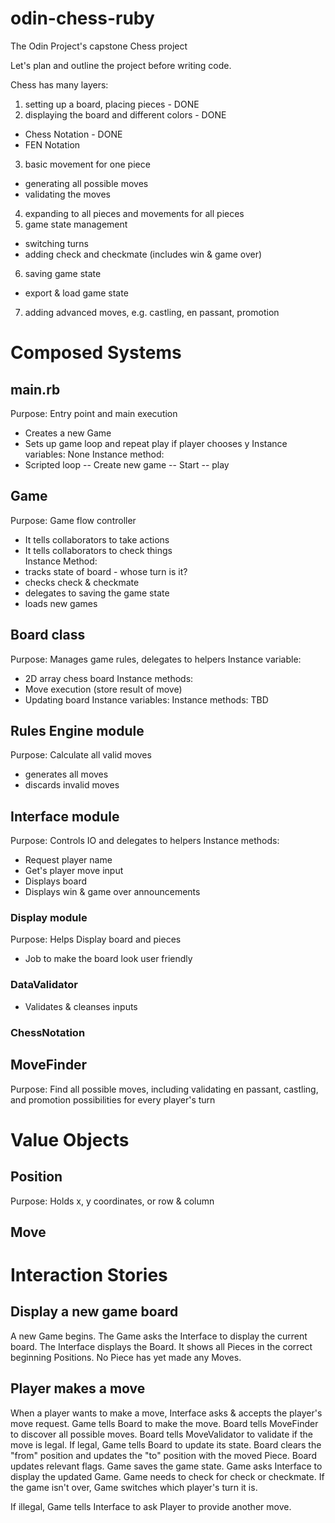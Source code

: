 # odin-chess-ruby
The Odin Project's capstone Chess project

Let's plan and outline the project before writing code.

Chess has many layers: 
1. setting up a board, placing pieces - DONE
2. displaying the board and different colors - DONE
- Chess Notation - DONE
- FEN Notation
3. basic movement for one piece
- generating all possible moves
- validating the moves
4. expanding to all pieces and movements for all pieces
5. game state management 
- switching turns
- adding check and checkmate (includes win & game over)
6. saving game state
- export & load game state 
7. adding advanced moves, e.g. castling, en passant, promotion

# Composed Systems 

## main.rb
Purpose: Entry point and main execution
- Creates a new Game
- Sets up game loop and repeat play if player chooses y
Instance variables: None
Instance method:
- Scripted loop
-- Create new game
-- Start
-- play

## Game
Purpose: Game flow controller
- It tells collaborators to take actions
- It tells collaborators to check things  
Instance Method:
- tracks state of board - whose turn is it?
- checks check & checkmate 
- delegates to saving the game state
- loads new games

## Board class
Purpose: Manages game rules, delegates to helpers
Instance variable:
- 2D array chess board
Instance methods:
- Move execution (store result of move)
- Updating board
Instance variables:
Instance methods:
TBD

## Rules Engine module
Purpose: Calculate all valid moves
- generates all moves
- discards invalid moves


## Interface module
Purpose: Controls IO and delegates to helpers
Instance methods:
- Request player name
- Get's player move input
- Displays board
- Displays win & game over announcements

### Display module
Purpose: Helps Display board and pieces
- Job to make the board look user friendly

### DataValidator
- Validates & cleanses inputs

### ChessNotation

## MoveFinder
Purpose: Find all possible moves, including
validating en passant, castling, and promotion
possibilities for every player's turn

# Value Objects

## Position
Purpose: Holds x, y coordinates, or row & column

## Move

# Interaction Stories

## Display a new game board
A new Game begins. The Game asks the Interface to 
display the current board. The Interface displays
the Board. It shows all Pieces in the correct 
beginning Positions. No Piece has yet made any Moves.

## Player makes a move
When a player wants to make a move, Interface asks &
accepts the player's move request. Game tells 
Board to make the move. Board tells MoveFinder to discover
all possible moves. Board tells MoveValidator to 
validate if the move is legal. If legal,
Game tells Board to update its state. Board clears the
"from" position and updates the "to" position with the 
moved Piece. Board updates relevant flags.
Game saves the game state. Game 
asks Interface to display the updated Game.
Game needs to check for check or checkmate. If
the game isn't over, Game switches which 
player's turn it is. 

If illegal, Game tells Interface to ask Player to
provide another move.
